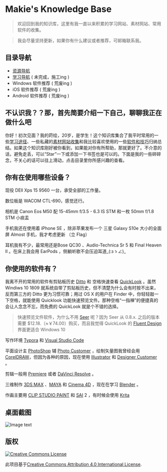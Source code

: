 # Makie's Knowledge Base

> 欢迎回到我的知识库，这里有我一直以来积累的学习网站、素材网站、常用软件的收集。

> 我会尽量坚持更新，如果你有什么建议或者推荐，可邮箱联系我。
## 目录导航
- [资源导航](https://github.com/c0344/Makie-s-Knowledge-Base/blob/master/Reference/Resource%20index.md)
- [学习导航](https://github.com/c0344/Makie-s-Knowledge-Base/blob/master/Reference/Learning%20index.md) ( 未完成，施工ing )
- Windows 软件推荐 ( 荒废ing )
- iOS 软件推荐 ( 荒废ing )
- Android 软件推荐 ( 荒废ing )

## 不认识我？？那，首先简要介绍一下自己，聊聊我正在做什么吧

你好！初次见面？我的莳绘，20岁，是学生！这个知识库集合了我平时常用的一些[学习途径](https://github.com/c0344/Makie-s-Knowledge-Base/blob/master/Reference/Learning%20index.md)、一些私藏的[素材网站收集](https://github.com/c0344/Makie-s-Knowledge-Base/blob/master/Reference/Resource%20index.md)和我比较喜欢使用的一些[软件和技巧](https://github.com/c0344/Makie-s-Knowledge-Base/tree/master/Awesome_Software)归纳总结。如果这个知识库刚好被你看到，如果能对你有所帮助，那就更好了。不介意的话，避免走丢，可以“Star”一下或添加一下书签也是可以的。下面是我的一些碎碎念，不关心的话可以往上滑动，点击目录里你所感兴趣的查看。

##  你有在使用哪些设备？

现役 DEll Xps 15 9560 一台，承受全部的工作量。

数位板是 WACOM CTL-690，感觉还行。

相机是 Canon Eos M50 配 15-45mm f/3.5 - 6.3 IS STM 和一枚 50mm f/1.8 STM 小痰盂

手机我还在使用着 iPhone SE ，除非苹果发布一个 三星 Galaxy S10e 大小的全面屏 Almost 手机，我才考虑更新 （立 Flag）

耳机我有不少，最常用还是Bose QC30 、Audio-Technica Sr 5 和 Final Heaven II 。在床上我会用 EarPods ，侧躺听歌不会压迫耳道_(:зゝ∠)_

## 你使用的软件有？

我离不开的常用的软件有剪贴板历史 [Ditto](https://ditto-cp.sourceforge.io/) 和 空格快速查看 [QuickLook](https://pooi.moe/QuickLook/) 。虽然Windiws 10 1809 就系统自带了剪贴板历史，但不清楚为什么会有时按不出来，反而第三方的 Ditto 更为习惯可靠；用过 OS X 的用户在 Finder 中，你轻轻敲一下空格，就能使用 Quicklook 功能快速预览文件。那种空格“一指禅”的便捷真的会让人念念不忘，而免费的 QuickLook 就是个不错的选择。
>快速预览文件软件，为什么不用 [Seer](http://1218.io/) 呢？因为 Seer 从 0.8.x. 之后的版本需要 $12.18.（≈￥74.00）购买，而且我觉得 QuickLook 的 [Fluent Design](https://www.microsoft.com/design/fluent/) 界面更适合 Windows 10

写作环境 [Typora](https://www.typora.io/) 和 [Visual Studio Code](https://code.visualstudio.com/)

平面设计主 [PhotoShop](https://www.adobe.com/cn/products/photoshopfamily.html) 辅 [Photo Customer](https://affinity.serif.com/zh-cn/photo/desktop/) ，绘制矢量图我曾经会用[CorelDRAW](http://www.coreldrawchina.com/)，但因为各种的原因，现在使用 [Illustrator](https://www.adobe.com/products/illustrator.html) 和 [Designer Customer](https://affinity.serif.com/zh-cn/designer/desktop/) 。

剪辑一般用 [Premiere](https://www.adobe.com/cn/products/premiere.html) 或者 [DaVinci Resolve](https://www.blackmagicdesign.com/cn/products#davinci-resolve-and-fusion-software) 。

三维制作 [3DS MAX](https://www.autodesk.com/products/3ds-max/overview) 、[MAYA](https://www.autodesk.com/products/maya/overview) 和 [Cinema 4D](https://www.maxon.net/cn/) ，现在在学习 [Blender](https://www.blender.org/) 。

作画主要用 [CLIP STUDIO PAINT](http://www.clipstudio.net/tc/) 和 [SAI](http://www.systemax.jp/ja/sai/) 2 ，有时候会使用 [Krita](http://www.krita.org/)

## 桌面截图

![Image text](https://github.com/c0344/Knowledge_Base/blob/master/Media/Screenshot_folder/Snipaste_2019-04-16_22-19-45.png)

## 版权

[![Creative Commons License](http://i.creativecommons.org/l/by/4.0/88x31.png)](http://creativecommons.org/licenses/by/4.0/)

此项目基于[Creative Commons Attribution 4.0 International License](http://creativecommons.org/licenses/by/4.0/).